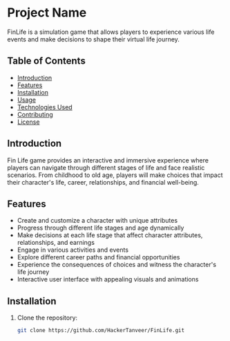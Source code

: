 # Project Name

FinLife is a simulation game that allows players to experience various life events and make decisions to shape their virtual life journey.

## Table of Contents

- [Introduction](#introduction)
- [Features](#features)
- [Installation](#installation)
- [Usage](#usage)
- [Technologies Used](#technologies-used)
- [Contributing](#contributing)
- [License](#license)

## Introduction

Fin Life game provides an interactive and immersive experience where players can navigate through different stages of life and face realistic scenarios. From childhood to old age, players will make choices that impact their character's life, career, relationships, and financial well-being.

## Features

- Create and customize a character with unique attributes
- Progress through different life stages and age dynamically
- Make decisions at each life stage that affect character attributes, relationships, and earnings
- Engage in various activities and events
- Explore different career paths and financial opportunities
- Experience the consequences of choices and witness the character's life journey
- Interactive user interface with appealing visuals and animations

## Installation

1. Clone the repository:

   ```bash
   git clone https://github.com/HackerTanveer/FinLife.git
   ```

